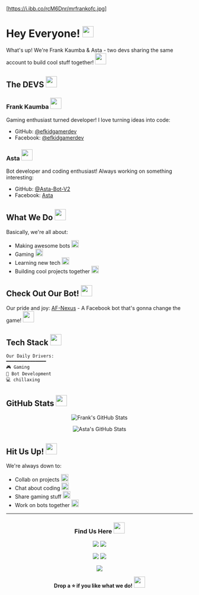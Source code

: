 [https://i.ibb.co/rcM6Dnr/mrfrankofc.jpg]
# Hey Everyone! <img src="https://media.giphy.com/media/hvRJCLFzcasrR4ia7z/giphy.gif" width="30">

What's up! We're Frank Kaumba & Asta - two devs sharing the same account to build cool stuff together! <img src="https://media.giphy.com/media/WUlplcMpOCEmTGBtBW/giphy.gif" width="30">

## The DEVS <img src="https://media.giphy.com/media/cn2LKatpvy89MTVR3e/giphy.gif" width="30">

### Frank Kaumba <img src="https://media.giphy.com/media/mGcNjsfWAjY5AEZNw6/giphy.gif" width="30">
Gaming enthusiast turned developer! I love turning ideas into code:
- GitHub: [@efkidgamerdev](https://github.com/efkidgamerdev)
- Facebook: [@efkidgamerdev](https://facebook.com/efkidgamerdev)

### Asta <img src="https://media.giphy.com/media/UVG0BN8TOMKkPOJS6e/giphy.gif" width="30">
Bot developer and coding enthusiast! Always working on something interesting:
- GitHub: [@Asta-Bot-V2](https://github.com/Asta-Bot-V2)
- Facebook: [Asta](https://www.facebook.com/femi.gbemi.58)

## What We Do <img src="https://media.giphy.com/media/u4pJXYaD80n9p0vzU5/giphy.gif" width="30">

Basically, we're all about:
- Making awesome bots <img src="https://media.giphy.com/media/RbDKaczqWovIugyJmW/giphy.gif" width="20">
- Gaming <img src="https://media.giphy.com/media/12W5Sg2koWYnwA/giphy.gif" width="20">
- Learning new tech <img src="https://media.giphy.com/media/KAq5w47R9rmTuvWOWa/giphy.gif" width="20">
- Building cool projects together <img src="https://media.giphy.com/media/kH1DBkPNyZPOk0BxrM/giphy.gif" width="20">

## Check Out Our Bot! <img src="https://media.giphy.com/media/hu9xj9UtxpoY3oytsh/giphy.gif" width="30">

Our pride and joy:
[AF-Nexus](https://github.com/AF-Nexus/AF-Nexus.git) - A Facebook bot that's gonna change the game! <img src="https://media.giphy.com/media/3oKIPc07vKKaAMOaoo/giphy.gif" width="30">

## Tech Stack <img src="https://media.giphy.com/media/QssGEmpkyEOhBCb7e1/giphy.gif" width="30">

```text
Our Daily Drivers:
━━━━━━━━━━━━━━━
🎮 Gaming 
🤖 Bot Development
💻 chillaxing
```

## GitHub Stats <img src="https://media.giphy.com/media/W5eoZHPpUx9sapR0eu/giphy.gif" width="30">

<div align="center">

![Frank's GitHub Stats](https://github-readme-stats.vercel.app/api?username=efkidgamerdev&show_icons=true&theme=radical)

![Asta's GitHub Stats](https://github-readme-stats.vercel.app/api?username=Asta-Bot-V2&show_icons=true&theme=tokyonight)

</div>

## Hit Us Up! <img src="https://media.giphy.com/media/LnQjpWaON8nhr21vNW/giphy.gif" width="30">

We're always down to:
- Collab on projects <img src="https://media.giphy.com/media/gF2m2JOyGReppog8hU/giphy.gif" width="20">
- Chat about coding <img src="https://media.giphy.com/media/llKJGxQ1ESmac/giphy.gif" width="20">
- Share gaming stuff <img src="https://media.giphy.com/media/13CoXDiaCcCoyk/giphy.gif" width="20">
- Work on bots together <img src="https://media.giphy.com/media/dxn6fRlTIShoeBr69N/giphy.gif" width="20">

---

<div align="center">

### Find Us Here <img src="https://media.giphy.com/media/jOz35yxbuhvVQDKrce/giphy.gif" width="30">

[![](https://img.shields.io/badge/Frank_Kaumba-%23181717.svg?&style=for-the-badge&logo=github&logoColor=white)](https://github.com/efkidgamerdev)
[![](https://img.shields.io/badge/Frank_Kaumba-%231877F2.svg?&style=for-the-badge&logo=facebook&logoColor=white)](https://facebook.com/efkidgamerdev)

[![](https://img.shields.io/badge/Asta-%23181717.svg?&style=for-the-badge&logo=github&logoColor=white)](https://github.com/Asta-Bot-V2)
[![](https://img.shields.io/badge/Asta-%231877F2.svg?&style=for-the-badge&logo=facebook&logoColor=white)](https://www.facebook.com/femi.gbemi.58)

[![](https://img.shields.io/badge/AF_Nexus_Bot-%23181717.svg?&style=for-the-badge&logo=github&logoColor=white)](https://github.com/AF-Nexus/AF-Nexus.git)

**Drop a ⭐ if you like what we do!** <img src="https://media.giphy.com/media/NT40Ohu2kui0tUoXzg/giphy.gif" width="30">

</div>
